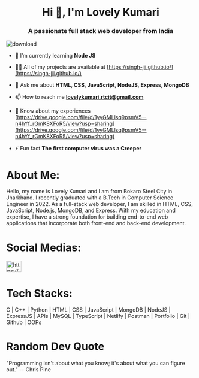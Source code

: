 <h1 align="center">Hi 👋, I'm Lovely Kumari</h1>
<h3 align="center">A passionate full stack web developer from India</h3>


![download](https://user-images.githubusercontent.com/119485511/233188235-69496406-2986-481d-9a6b-8f0f0b46b62a.png)



- 🌱 I’m currently learning **Node JS**

- 👨‍💻 All of my projects are available at [https://singh-jii.github.io/](https://singh-jii.github.io/)

- 💬 Ask me about **HTML, CSS, JavaScript, NodeJS, Express, MongoDB**

- 📫 How to reach me **lovelykumari.rtcit@gmail.com**

- 📄 Know about my experiences [https://drive.google.com/file/d/1yyGMLlsq9psmV5--n4hYf_rGmK8XFoR5/view?usp=sharing](https://drive.google.com/file/d/1yyGMLlsq9psmV5--n4hYf_rGmK8XFoR5/view?usp=sharing)

- ⚡ Fun fact **The first computer virus was a Creeper**


<h1>About Me:</h1>

<p>Hello, my name is Lovely Kumari and I am from Bokaro Steel City in Jharkhand. I recently graduated with a B.Tech in Computer Science Engineer in 2022. As a full-stack web developer, I am skilled in HTML, CSS, JavaScript, Node.js, MongoDB, and Express. With my education and expertise, I have a strong foundation for building end-to-end web applications that incorporate both front-end and back-end development.</p>

<h1 align="left">Social Medias:</h1>
<p align="left">
<a href="https://linkedin.com/in/https://www.linkedin.com/in/lovely-kumari-86189a215" target="blank"><img align="center" src="https://raw.githubusercontent.com/rahuldkjain/github-profile-readme-generator/master/src/images/icons/Social/linked-in-alt.svg" alt="https://www.linkedin.com/in/lovely-kumari-86189a215" height="30" width="40" border="blue"/></a>

</p>

<h1 align="left">Tech Stacks:</h1>
<p align="left">C | C++ | Python | HTML | CSS | JavaScript | MongoDB | NodeJS | ExpressJS | APIs | MySQL | TypeScript | Netlify | Postman | Portfolio | Git | Github | OOPs</p>



<h1>Random Dev Quote</h1>
<p>"Programming isn't about what you know; it's about what you can figure out."      -- Chris Pine</p>


